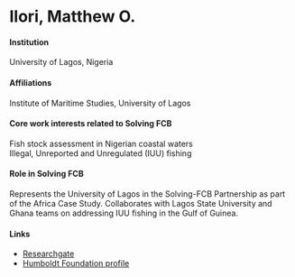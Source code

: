 # Ilori, Matthew O.

#### Institution

University of Lagos, Nigeria

#### Affiliations

Institute of Maritime Studies, University of Lagos

#### Core work interests related to Solving FCB

Fish stock assessment in Nigerian coastal waters\
Illegal, Unreported and Unregulated (IUU) fishing

#### Role in Solving FCB

Represents the University of Lagos in the Solving-FCB Partnership as part of the Africa Case Study. Collaborates with Lagos State University and Ghana teams on addressing IUU fishing in the Gulf of Guinea.

#### Links

* [Researchgate](https://www.researchgate.net/profile/Matthew-Ilori)
* [Humboldt Foundation profile](https://www.humboldt-foundation.de/en/connect/explore-the-humboldt-network/singleview/1067626/prof-dr-matthew-olusoji-ilori)
